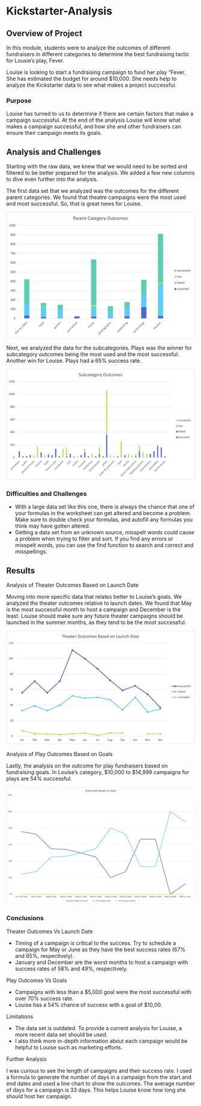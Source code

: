# Kickstarter-Analysis

## Overview of Project 

In this module, students were to analyze the outcomes of different fundraisers in different categories to determine the best fundraising tactic for Lousie’s play, Fever. 

Louise is looking to start a fundraising campaign to fund her play “Fever. She has estimated the budget for around $10,000. She needs help to analyze the Kickstarter data to see what makes a project successful. 

### Purpose 
Louise has turned to us to determine if there are certain factors that make a campaign successful. At the end of the analysis Louise will know what makes a campaign successful, and how she and other fundraisers can ensure their campaign meets its goals. 

## Analysis and Challenges 

Starting with the raw data, we knew that we would need to be sorted and filtered to be better prepared for the analysis. We added a few new columns to dive even further into the analysis. 

The first data set that we analyzed was the outcomes for the different parent categories. We found that theatre campaigns were the most used and most successful. So, that is great news for Louise. 

![Parent_Outcomes](Parent_Outcomes.png)



Next, we analyzed the data for the subcategories. Plays was the winner for subcategory outcomes being the most used and the most successful. Another win for Louise. Plays had a 65% success rate. 

![SubCat_Outcomes](SubCat_Outcomes.png)






### Difficulties and Challenges 
-	With a large data set like this one, there is always the chance that one of your formulas in the worksheet can get altered and become a problem. Make sure to double check your formulas, and autofill any formulas you think may have gotten altered.
-	Getting a data set from an unknown source, misspelt words could cause a problem when trying to filter and sort. If you find any errors or misspelt words, you can use the find function to search and correct and misspellings. 

## Results 

  Analysis of Theater Outcomes Based on Launch Date 
  
Moving into more specific data that relates better to Louise’s goals. We analyzed the theater outcomes relative to launch dates. We found that May is the most successful month to host a campaign and December is the least. Louise should make sure any future theater campaigns should be launched in the summer months, as they tend to be the most successful. 

![Theater_Outcomes_vs_Launch](Theater_Outcomes_vs_Launch.png)

  Analysis of Play Outcomes Based on Goals

Lastly, the analysis on the outcome for play fundraisers based on fundraising goals. In Louise’s category, $10,000 to $14,999 campaigns for plays are 54% successful. 

![Outcomes_vs_Goals](Outcomes_vs_Goals.png)



### Conclusions

Theater Outcomes Vs Launch Date 
* Timing of a campaign is critical to the success. Try to schedule a campaign for May or June as they have the best success rates (67% and 65%, respectively).
* January and December are the worst months to host a campaign with success rates of 58% and 49%, respectively. 

Play Outcomes Vs Goals 
-	Campaigns with less than a $5,000 goal were the most successful with over 70% success rate. 
-	Louise has a 54% chance of success with a goal of $10,00. 


Limitations 
-	The data set is outdated. To provide a current analysis for Louise, a more recent data set should be used. 
-	I also think more in-depth information about each campaign would be helpful to Louise such as marketing efforts.

Further Analysis 

I was curious to see the length of campaigns and their success rate.  I used a formula to generate the number of days in a campaign from the start and end dates and used a line chart to show the outcomes. The average number of days for a campaign is 33 days. This helps Louise know how long she should host her campaign. 





